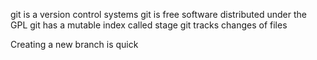 git is a version control systems
git is free software distributed under the GPL
git has a mutable index called stage
git tracks changes of files

Creating a new branch is quick